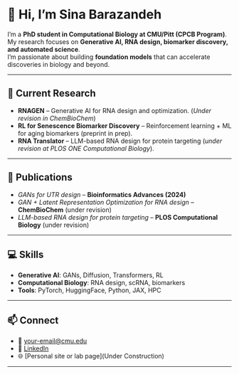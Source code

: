 # 👋 Hi, I’m Sina Barazandeh  

I’m a **PhD student in Computational Biology at CMU/Pitt (CPCB Program)**.  
My research focuses on **Generative AI, RNA design, biomarker discovery, and automated science**.  
I’m passionate about building **foundation models** that can accelerate discoveries in biology and beyond.  

---

## 🔬 Current Research
- **RNAGEN** – Generative AI for RNA design and optimization. (*Under revision in ChemBioChem*)
- **RL for Senescence Biomarker Discovery** – Reinforcement learning + ML for aging biomarkers (preprint in prep).  
- **RNA Translator** – LLM-based RNA design for protein targeting (*under revision at PLOS ONE Computational Biology*).  

---

## 📄 Publications
- *GANs for UTR design* – **Bioinformatics Advances (2024)**  
- *GAN + Latent Representation Optimization for RNA design* – **ChemBioChem** (under revision)  
- *LLM-based RNA design for protein targeting* – **PLOS Computational Biology** (under revision)  

---

## 💻 Skills
- **Generative AI**: GANs, Diffusion, Transformers, RL  
- **Computational Biology**: RNA design, scRNA, biomarkers  
- **Tools**: PyTorch, HuggingFace, Python, JAX, HPC  

---

## 📫 Connect
- 📧 [your-email@cmu.edu](mailto:sbarazan@andrew.cmu.edu)  
- 🔗 [LinkedIn](https://linkedin.com/in/sina-barazandeh)  
- 🌐 [Personal site or lab page](Under Construction)    

---
